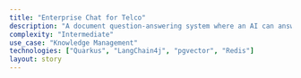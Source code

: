 ```yaml
---
title: "Enterprise Chat for Telco"
description: "A document question-answering system where an AI can answer user queries based on a private document corpus."
complexity: "Intermediate"
use_case: "Knowledge Management"
technologies: ["Quarkus", "LangChain4j", "pgvector", "Redis"]
layout: story
---
```


